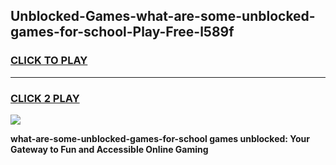 
## Unblocked-Games-what-are-some-unblocked-games-for-school-Play-Free-l589f
<h3>
<a href="https://premium76.site?title=what-are-some-unblocked-games-for-school&ref=18A">CLICK TO PLAY</a></h3>
<hr>

<h3>
<a href="https://premium76.site?title=what-are-some-unblocked-games-for-school&ref=18A">CLICK 2 PLAY</a>
  
</h3>

<a href="https://premium76.site?title=what-are-some-unblocked-games-for-school&ref=18A"><img src="https://clearcache.store/games.png"></a>


**what-are-some-unblocked-games-for-school games unblocked: Your Gateway to Fun and Accessible Online Gaming**
